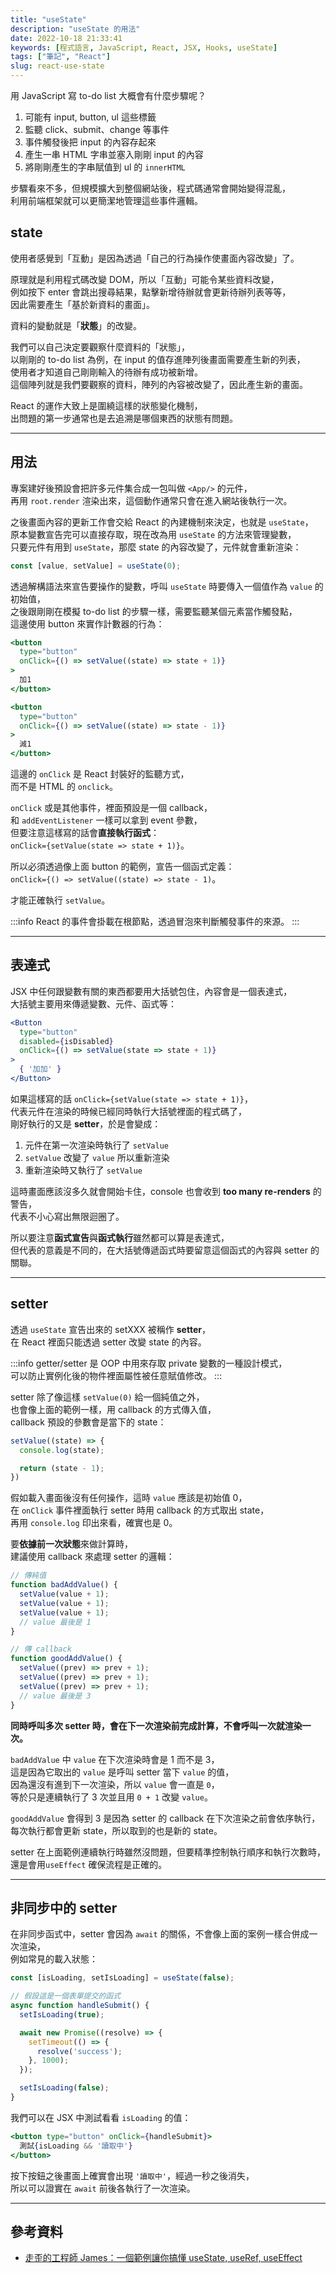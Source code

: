 ```yaml
---
title: "useState"
description: "useState 的用法"
date: 2022-10-18 21:33:41
keywords: [程式語言, JavaScript, React, JSX, Hooks, useState]
tags: ["筆記", "React"]
slug: react-use-state
---
```


用 JavaScript 寫 to-do list 大概會有什麼步驟呢？
  
1. 可能有 input, button, ul 這些標籤
2. 監聽 click、submit、change 等事件
3. 事件觸發後把 input 的內容存起來
4. 產生一串 HTML 字串並塞入剛剛 input 的內容
5. 將剛剛產生的字串賦值到 ul 的 `innerHTML`

步驟看來不多，但規模擴大到整個網站後，程式碼通常會開始變得混亂，  
利用前端框架就可以更簡潔地管理這些事件邏輯。

## state

使用者感覺到「互動」是因為透過「自己的行為操作使畫面內容改變」了。  

原理就是利用程式碼改變 DOM，所以「互動」可能令某些資料改變，  
例如按下 enter 會跳出搜尋結果，點擊新增待辦就會更新待辦列表等等，  
因此需要產生「基於新資料的畫面」。

資料的變動就是「**狀態**」的改變。

我們可以自己決定要觀察什麼資料的「狀態」，  
以剛剛的 to-do list 為例，在 input 的值存進陣列後畫面需要產生新的列表，  
使用者才知道自己剛剛輸入的待辦有成功被新增。  
這個陣列就是我們要觀察的資料，陣列的內容被改變了，因此產生新的畫面。

React 的運作大致上是圍繞這樣的狀態變化機制，  
出問題的第一步通常也是去追溯是哪個東西的狀態有問題。

---

## 用法

專案建好後預設會把許多元件集合成一包叫做 `<App/>` 的元件，  
再用 `root.render` 渲染出來，這個動作通常只會在進入網站後執行一次。

之後畫面內容的更新工作會交給 React 的內建機制來決定，也就是 `useState`，  
原本變數宣告完可以直接存取，現在改為用 `useState` 的方法來管理變數，  
只要元件有用到 `useState`，那麼 state 的內容改變了，元件就會重新渲染：

```jsx
const [value, setValue] = useState(0);
```

透過解構語法來宣告要操作的變數，呼叫 `useState` 時要傳入一個值作為 `value` 的初始值，  
之後跟剛剛在模擬 to-do list 的步驟一樣，需要監聽某個元素當作觸發點，  
這邊使用 button 來實作計數器的行為：

```jsx
<button
  type="button"
  onClick={() => setValue((state) => state + 1)}
>
  加1
</button>

<button
  type="button"
  onClick={() => setValue((state) => state - 1)}
>
  減1
</button>
```

這邊的 `onClick` 是 React 封裝好的監聽方式，  
而不是 HTML 的 `onclick`。

`onClick` 或是其他事件，裡面預設是一個 callback，  
和 `addEventListener` 一樣可以拿到 event 參數，  
但要注意這樣寫的話會**直接執行函式**：  
`onClick={setValue(state => state + 1)}`。  

所以必須透過像上面 button 的範例，宣告一個函式定義：  
`onClick={() => setValue((state) => state - 1)`。

才能正確執行 `setValue`。

:::info
React 的事件會掛載在根節點，透過冒泡來判斷觸發事件的來源。
:::

---

## 表達式

JSX 中任何跟變數有關的東西都要用大括號包住，內容會是一個表達式，  
大括號主要用來傳遞變數、元件、函式等：

```jsx
<Button 
  type="button"
  disabled={isDisabled}
  onClick={() => setValue(state => state + 1)}
>
  { '加加' }
</Button>
```

如果這樣寫的話 `onClick={setValue(state => state + 1)}`，  
代表元件在渲染的時候已經同時執行大括號裡面的程式碼了，  
剛好執行的又是 **setter**，於是會變成：

1. 元件在第一次渲染時執行了 `setValue`
2. `setValue` 改變了 `value` 所以重新渲染
3. 重新渲染時又執行了 `setValue`

這時畫面應該沒多久就會開始卡住，console 也會收到 **too many re-renders** 的警告，  
代表不小心寫出無限迴圈了。  

所以要注意**函式宣告**與**函式執行**雖然都可以算是表達式，  
但代表的意義是不同的，在大括號傳遞函式時要留意這個函式的內容與 setter 的關聯。

---

## setter

透過 `useState` 宣告出來的 setXXX 被稱作 **setter**，  
在 React 裡面只能透過 setter 改變 state 的內容。

:::info
getter/setter 是 OOP 中用來存取 private 變數的一種設計模式，  
可以防止實例化後的物件裡面屬性被任意賦值修改。
:::

setter 除了像這樣 `setValue(0)` 給一個純值之外，  
也會像上面的範例一樣，用 callback 的方式傳入值，  
callback 預設的參數會是當下的 state：

```jsx
setValue((state) => {
  console.log(state);

  return (state - 1);
})
```

假如載入畫面後沒有任何操作，這時 `value` 應該是初始值 0，  
在 `onClick` 事件裡面執行 setter 時用 callback 的方式取出 state，  
再用 `console.log` 印出來看，確實也是 0。

要**依據前一次狀態**來做計算時，  
建議使用 callback 來處理 setter 的邏輯：

```jsx
// 傳純值
function badAddValue() {
  setValue(value + 1);
  setValue(value + 1);
  setValue(value + 1);
  // value 最後是 1
}

// 傳 callback
function goodAddValue() {
  setValue((prev) => prev + 1);
  setValue((prev) => prev + 1);
  setValue((prev) => prev + 1);
  // value 最後是 3
}
```

**同時呼叫多次 setter 時，會在下一次渲染前完成計算，不會呼叫一次就渲染一次。** 

`badAddValue` 中 `value` 在下次渲染時會是 1 而不是 3，  
這是因為它取出的 `value` 是呼叫 setter 當下 `value` 的值，  
因為還沒有進到下一次渲染，所以 `value` 會一直是 `0`，  
等於只是連續執行了 3 次並且用 `0 + 1` 改變 `value`。

`goodAddValue` 會得到 3 是因為 setter 的 callback 在下次渲染之前會依序執行，  
每次執行都會更新 state，所以取到的也是新的 state。

setter 在上面範例連續執行時雖然沒問題，但要精準控制執行順序和執行次數時，  
還是會用`useEffect` 確保流程是正確的。  

---

## 非同步中的 setter

在非同步函式中，setter 會因為 `await` 的關係，不會像上面的案例一樣合併成一次渲染，  
例如常見的載入狀態：

```jsx
const [isLoading, setIsLoading] = useState(false);

// 假設這是一個表單提交的函式
async function handleSubmit() {
  setIsLoading(true);

  await new Promise((resolve) => {
    setTimeout(() => {
      resolve('success');
    }, 1000);
  });

  setIsLoading(false);
}
```

我們可以在 JSX 中測試看看 `isLoading` 的值：

```jsx
<button type="button" onClick={handleSubmit}>
  測試{isLoading && '讀取中'}
</button>
```

按下按鈕之後畫面上確實會出現 `'讀取中'`，經過一秒之後消失，  
所以可以證實在 `await` 前後各執行了一次渲染。

---

## 參考資料

- [走歪的工程師 James：一個範例讓你搞懂 useState, useRef, useEffect](https://www.youtube.com/watch?v=q0C5g4WIrKU)
